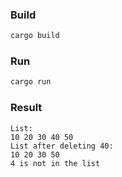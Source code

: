 ### Build

```bash
cargo build
```

### Run

```bash
cargo run
```

### Result

```
List:
10 20 30 40 50
List after deleting 40:
10 20 30 50
4 is not in the list
```